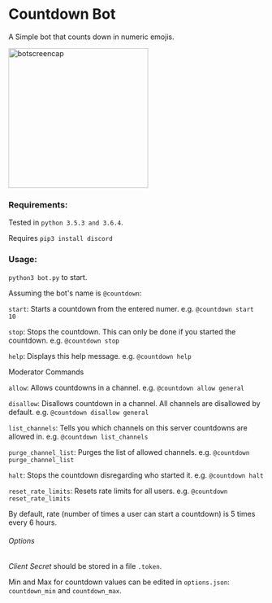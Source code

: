 # Countdown Bot

A Simple bot that counts down in numeric emojis.

<img src="https://raw.githubusercontent.com/seanbrecke/discord-countdown-bot/master/screencaps/count.png" alt="botscreencap" width=275>

### Requirements:

Tested in `python 3.5.3 and 3.6.4`.

Requires `pip3 install discord`

### Usage:

`python3 bot.py` to start.

Assuming the bot's name is `@countdown`:

`start`: Starts a countdown from the entered numer. e.g. `@countdown start 10`

`stop`: Stops the countdown. This can only be done if you started the countdown. e.g. `@countdown stop`

`help`: Displays this help message. e.g. `@countdown help`

Moderator Commands

`allow`: Allows countdowns in a channel. e.g. `@countdown allow general`

`disallow`: Disallows countdown in a channel. All channels are disallowed by default. e.g. `@countdown disallow general`

`list_channels`: Tells you which channels on this server countdowns are allowed in. e.g. `@countdown list_channels`

`purge_channel_list`: Purges the list of allowed channels. e.g. `@countdown purge_channel_list`

`halt`: Stops the countdown disregarding who started it. e.g. `@countdown halt`

`reset_rate_limits`: Resets rate limits for all users. e.g. `@countdown reset_rate_limits`

By default, rate (number of times a user can start a countdown) is 5 times every 6 hours.

###### Options

_Client Secret_ should be stored in a file `.token`.

Min and Max for countdown values can be edited in `options.json`: `countdown_min` and `countdown_max`.
